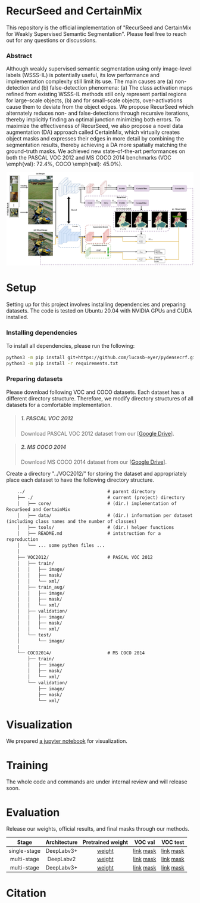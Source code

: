 # RecurSeed and CertainMix
This repository is the official implementation of "RecurSeed and CertainMix for Weakly Supervised Semantic Segmentation". Please feel free to reach out for any questions or discussions.

### Abstract
Although weakly supervised semantic segmentation using only image-level labels (WSSS-IL) is potentially useful, its low performance and implementation complexity still limit its use. The main causes are (a) non-detection and (b) false-detection phenomena: (a) The class activation maps refined from existing WSSS-IL methods still only represent partial regions for large-scale objects, (b) and for small-scale objects, over-activations cause them to deviate from the object edges. We propose RecurSeed which alternately reduces non- and false-detections through recursive iterations, thereby implicitly finding an optimal junction minimizing both errors. To maximize the effectiveness of RecurSeed, we also propose a novel data augmentation (DA)  approach called CertainMix, which virtually creates object masks and expresses their edges in more detail by combining the segmentation results, thereby achieving a DA more spatially matching the ground-truth masks. We achieved new state-of-the-art performances on both the PASCAL VOC 2012 and MS COCO 2014 benchmarks (VOC \emph{val}: $72.4\%$, COCO \emph{val}: $45.0\%$).

![Overview](./resources/Overview.jpg)


# Setup

Setting up for this project involves installing dependencies and preparing datasets. The code is tested on Ubuntu 20.04 with NVIDIA GPUs and CUDA installed. 

### Installing dependencies
To install all dependencies, please run the following:
```bash
python3 -m pip install git+https://github.com/lucasb-eyer/pydensecrf.git
python3 -m pip install -r requirements.txt
```

### Preparing datasets

Please download following VOC and COCO datasets. Each dataset has a different directory structure. Therefore, we modify directory structures of all datasets for a comfortable implementation. 

> ##### 1. PASCAL VOC 2012
> Download PASCAL VOC 2012 dataset from our [[Google Drive](https://drive.google.com/file/d/1dkwHjd-r4Xe4ap0PWNMn0GRnekIrEKyQ/view?usp=sharing)].

> ##### 2. MS COCO 2014
> Download MS COCO 2014 dataset from our [[Google Drive](https://drive.google.com/file/d/1Nn2zsJg3L52xYo40s3nx_EeUNAa4RULf/view)].

Create a directory "../VOC2012/" for storing the dataset and appropriately place each dataset to have the following directory structure.
```
    ../                               # parent directory
    ├── ./                            # current (project) directory
    │   ├── core/                     # (dir.) implementation of RecurSeed and CertainMix
    │   ├── data/                     # (dir.) information per dataset (including class names and the number of classes)
    │   ├── tools/                    # (dir.) helper functions
    │   ├── README.md                 # intstruction for a reproduction
    │   └── ... some python files ...
    |
    ├── VOC2012/                      # PASCAL VOC 2012
    │   ├── train/              
    │   │   ├── image/     
    │   │   ├── mask/        
    │   │   └── xml/        
    │   ├── train_aug/
    │   │   ├── image/     
    │   │   ├── mask/        
    │   │   └── xml/   
    │   ├── validation/
    │   │   ├── image/     
    │   │   ├── mask/        
    │   │   └── xml/   
    │   └── test/
    │       └── image/
    |
    └── COCO2014/                     # MS COCO 2014
        ├── train/              
        │   ├── image/     
        │   ├── mask/        
        │   └── xml/
        └── validation/
            ├── image/     
            ├── mask/        
            └── xml/
```

# Visualization
We prepared [a jupyter notebook](https://github.com/OFRIN/RecurSeed_and_CertainMix/blob/master/demo.ipynb) for visualization.

# Training
The whole code and commands are under internal review and will release soon.

# Evaluation
Release our weights, official results, and final masks through our methods.

| Stage | Architecture | Pretrained weight            | VOC val | VOC test |
|:-----:|:------------:|:----------------------------:|:-------:|:--------:|
| single-stage | DeepLabv3+ | [weight](https://drive.google.com/file/d/1KtIGxmqf3FeIETs-rc3hE9pUygcKpeNI/view?usp=sharing) | [link](http://host.robots.ox.ac.uk:8080/anonymous/M6YRQV.html) [mask](https://drive.google.com/file/d/1WRDe000_rRHDdWC4183cFQZztnDEwNBO/view?usp=sharing) | [link](http://host.robots.ox.ac.uk:8080/anonymous/Z99QQ9.html) [mask](https://drive.google.com/file/d/1kAYw3fM18KDC_CpCrx3C1iwF3DNw55Zk/view?usp=sharing) |
| multi-stage | DeepLabv2 | [weight](https://drive.google.com/file/d/1KtIGxmqf3FeIETs-rc3hE9pUygcKpeNI/view?usp=sharing) | [link](http://host.robots.ox.ac.uk:8080/anonymous/GETYD6.html) [mask](https://drive.google.com/file/d/1ldTWo2VtFH2jLG5Zip7ZFnZZjJHNCOho/view?usp=sharing) | [link](http://host.robots.ox.ac.uk:8080/anonymous/ZEOASL.html) [mask](https://drive.google.com/file/d/11h9kHfTpTY97Kl0DJ0U6SINgH3bDCKHt/view?usp=sharing) |
| multi-stage | DeepLabv3+ | [weight](https://drive.google.com/file/d/1KtIGxmqf3FeIETs-rc3hE9pUygcKpeNI/view?usp=sharing) | [link](http://host.robots.ox.ac.uk:8080/anonymous/2XIMJS.html) [mask](https://drive.google.com/file/d/1HZyuZpfREhmALwy9T1dFZJUq1KANc1u3/view?usp=sharing) | [link](http://host.robots.ox.ac.uk:8080/anonymous/4QJDCS.html) [mask](https://drive.google.com/file/d/1I_mftMmXdC8ZFFBOmAaSju9j9vSvlDk8/view?usp=sharing) |

# Citation
```
```